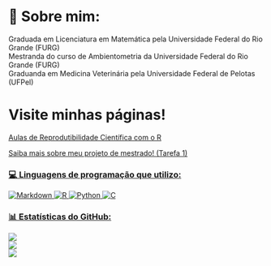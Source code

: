 # 💫 Sobre mim:
Graduada em Licenciatura em Matemática pela Universidade Federal do Rio Grande (FURG)<br>Mestranda do curso de Ambientometria da Universidade Federal do Rio Grande (FURG)<br>Graduanda em Medicina Veterinária pela Universidade Federal de Pelotas (UFPel)

# Visite minhas páginas!
<p> <a href="https://sh3roff.github.io/Reprodutibilidade2401/"> Aulas de Reprodutibilidade Científica com o R

<p> <a href="https://sh3roff.github.io/Reprodutibilidade2401/pagtest"> Saiba mais sobre meu projeto de mestrado! (Tarefa 1)

### 💻 Linguagens de programação que utilizo:
![Markdown](https://img.shields.io/badge/markdown-%23000000.svg?style=for-the-badge&logo=markdown&logoColor=white) ![R](https://img.shields.io/badge/r-%23276DC3.svg?style=for-the-badge&logo=r&logoColor=white) ![Python](https://img.shields.io/badge/python-3670A0?style=for-the-badge&logo=python&logoColor=ffdd54) ![C](https://img.shields.io/badge/c-%2300599C.svg?style=for-the-badge&logo=c&logoColor=white)

### 📊 Estatísticas do GitHub:
![](https://github-readme-stats.vercel.app/api?username=sh3roff&theme=ocean_dark&hide_border=false&include_all_commits=true&count_private=true)<br/>
![](https://github-readme-streak-stats.herokuapp.com/?user=sh3roff&theme=ocean_dark&hide_border=false)<br/>
![](https://github-readme-stats.vercel.app/api/top-langs/?username=sh3roff&theme=ocean_dark&hide_border=false&include_all_commits=true&count_private=true&layout=compact)

<!-- Proudly created with GPRM ( https://gprm.itsvg.in ) -->

